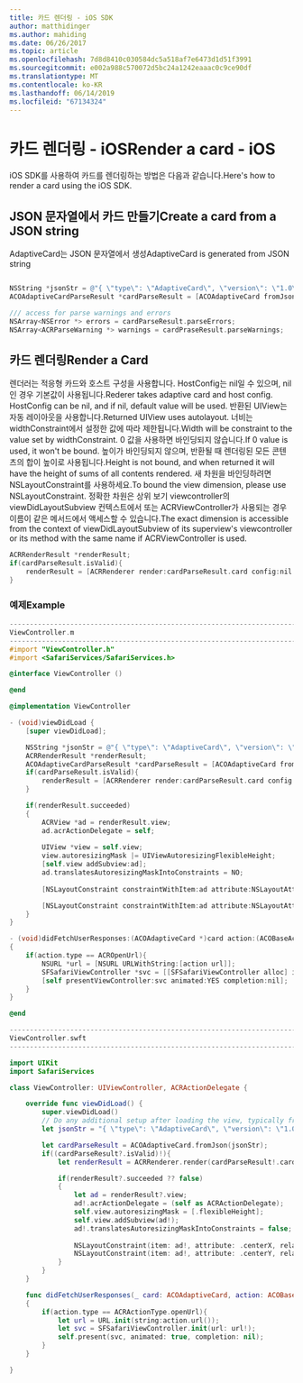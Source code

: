 ```yaml
---
title: 카드 렌더링 - iOS SDK
author: matthidinger
ms.author: mahiding
ms.date: 06/26/2017
ms.topic: article
ms.openlocfilehash: 7d8d8410c030584dc5a518af7e6473d1d51f3991
ms.sourcegitcommit: e002a988c570072d5bc24a1242eaaac0c9ce90df
ms.translationtype: MT
ms.contentlocale: ko-KR
ms.lasthandoff: 06/14/2019
ms.locfileid: "67134324"
---
```

# <a name="render-a-card---ios"></a><span data-ttu-id="9385b-102">카드 렌더링 - iOS</span><span class="sxs-lookup"><span data-stu-id="9385b-102">Render a card - iOS</span></span>

<span data-ttu-id="9385b-103">iOS SDK를 사용하여 카드를 렌더링하는 방법은 다음과 같습니다.</span><span class="sxs-lookup"><span data-stu-id="9385b-103">Here's how to render a card using the iOS SDK.</span></span>

## <a name="create-a-card-from-a-json-string"></a><span data-ttu-id="9385b-104">JSON 문자열에서 카드 만들기</span><span class="sxs-lookup"><span data-stu-id="9385b-104">Create a card from a JSON string</span></span>

<span data-ttu-id="9385b-105">AdaptiveCard는 JSON 문자열에서 생성</span><span class="sxs-lookup"><span data-stu-id="9385b-105">AdaptiveCard is generated from JSON string</span></span>

```objective-c

NSString *jsonStr = @"{ \"type\": \"AdaptiveCard\", \"version\": \"1.0\", \"body\": [ { \"type\": \"Image\", \"url\": \"http://adaptivecards.io/content/adaptive-card-50.png\", \"horizontalAlignment\":\"center\" }, { \"type\": \"TextBlock\", \"horizontalAlignment\":\"center\", \"text\": \"Hello **Adaptive Cards!**\" } ], \"actions\": [ { \"type\": \"Action.OpenUrl\", \"title\": \"Learn more\", \"url\": \"http://adaptivecards.io\" }, { \"type\": \"Action.OpenUrl\", \"title\": \"GitHub\", \"url\": \"http://github.com/Microsoft/AdaptiveCards\" } ] }";
ACOAdaptiveCardParseResult *cardParseResult = [ACOAdaptiveCard fromJson:jsonStr];

/// access for parse warnings and errors
NSArray<NSError *> errors = cardParseResult.parseErrors;
NSArray<ACRParseWarning *> warnings = cardPraseResult.parseWarnings;
```

## <a name="render-a-card"></a><span data-ttu-id="9385b-106">카드 렌더링</span><span class="sxs-lookup"><span data-stu-id="9385b-106">Render a Card</span></span>

<span data-ttu-id="9385b-107">렌더러는 적응형 카드와 호스트 구성을 사용합니다. HostConfig는 nil일 수 있으며, nil인 경우 기본값이 사용됩니다.</span><span class="sxs-lookup"><span data-stu-id="9385b-107">Rederer takes adaptive card and host config. HostConfig can be nil, and if nil, default value will be used.</span></span>
<span data-ttu-id="9385b-108">반환된 UIView는 자동 레이아웃을 사용합니다.</span><span class="sxs-lookup"><span data-stu-id="9385b-108">Returned UIView uses autolayout.</span></span> <span data-ttu-id="9385b-109">너비는 widthConstraint에서 설정한 값에 따라 제한됩니다.</span><span class="sxs-lookup"><span data-stu-id="9385b-109">Width will be constraint to the value set by widthConstraint.</span></span> <span data-ttu-id="9385b-110">0 값을 사용하면 바인딩되지 않습니다.</span><span class="sxs-lookup"><span data-stu-id="9385b-110">If 0 value is used, it won't be bound.</span></span>
<span data-ttu-id="9385b-111">높이가 바인딩되지 않으며, 반환될 때 렌더링된 모든 콘텐츠의 합이 높이로 사용됩니다.</span><span class="sxs-lookup"><span data-stu-id="9385b-111">Height is not bound, and when returned it will have the height of sums of all contents rendered.</span></span> <span data-ttu-id="9385b-112">새 차원을 바인딩하려면 NSLayoutConstraint를 사용하세요.</span><span class="sxs-lookup"><span data-stu-id="9385b-112">To bound the view dimension, please use NSLayoutConstraint.</span></span> <span data-ttu-id="9385b-113">정확한 차원은 상위 보기 viewcontroller의 viewDidLayoutSubview 컨텍스트에서 또는 ACRViewController가 사용되는 경우 이름이 같은 메서드에서 액세스할 수 있습니다.</span><span class="sxs-lookup"><span data-stu-id="9385b-113">The exact dimension is accessible from the context of viewDidLayoutSubview of its superview's viewcontroller or its method with the same name if ACRViewController is used.</span></span>

```objective-c
ACRRenderResult *renderResult;
if(cardParseResult.isValid){
    renderResult = [ACRRenderer render:cardParseResult.card config:nil widthConstraint:335];
}
``` 
### <a name="example"></a><span data-ttu-id="9385b-114">예제</span><span class="sxs-lookup"><span data-stu-id="9385b-114">Example</span></span>

```objective-c
--------------------------------------------------------------------------------
ViewController.m
--------------------------------------------------------------------------------
#import "ViewController.h"
#import <SafariServices/SafariServices.h>

@interface ViewController ()

@end

@implementation ViewController

- (void)viewDidLoad {
    [super viewDidLoad];

    NSString *jsonStr = @"{ \"type\": \"AdaptiveCard\", \"version\": \"1.0\", \"body\": [ { \"type\": \"Image\", \"url\": \"http://adaptivecards.io/content/adaptive-card-50.png\", \"horizontalAlignment\":\"center\" }, { \"type\": \"TextBlock\", \"horizontalAlignment\":\"center\", \"text\": \"Hello **Adaptive Cards!**\" } ], \"actions\": [ { \"type\": \"Action.OpenUrl\", \"title\": \"Learn more\", \"url\": \"http://adaptivecards.io\" }, { \"type\": \"Action.OpenUrl\", \"title\": \"GitHub\", \"url\": \"http://github.com/Microsoft/AdaptiveCards\" } ] }";
    ACRRenderResult *renderResult;
    ACOAdaptiveCardParseResult *cardParseResult = [ACOAdaptiveCard fromJson:jsonStr];
    if(cardParseResult.isValid){
        renderResult = [ACRRenderer render:cardParseResult.card config:nil widthConstraint:335];
    }

    if(renderResult.succeeded)
    {
        ACRView *ad = renderResult.view;
        ad.acrActionDelegate = self;
        
        UIView *view = self.view;
        view.autoresizingMask |= UIViewAutoresizingFlexibleHeight;
        [self.view addSubview:ad];
        ad.translatesAutoresizingMaskIntoConstraints = NO;
        
        [NSLayoutConstraint constraintWithItem:ad attribute:NSLayoutAttributeCenterX relatedBy:NSLayoutRelationEqual toItem:view attribute:NSLayoutAttributeCenterX multiplier:1.0 constant:0].active = YES;

        [NSLayoutConstraint constraintWithItem:ad attribute:NSLayoutAttributeCenterY relatedBy:NSLayoutRelationEqual toItem:view attribute:NSLayoutAttributeCenterY multiplier:1.0 constant:3].active = YES;
    }
}

- (void)didFetchUserResponses:(ACOAdaptiveCard *)card action:(ACOBaseActionElement *)action
{
    if(action.type == ACROpenUrl){
        NSURL *url = [NSURL URLWithString:[action url]];
        SFSafariViewController *svc = [[SFSafariViewController alloc] initWithURL:url];
        [self presentViewController:svc animated:YES completion:nil];
    }
}

@end

```

```swift
--------------------------------------------------------------------------------
ViewController.swft
--------------------------------------------------------------------------------

import UIKit
import SafariServices

class ViewController: UIViewController, ACRActionDelegate {

    override func viewDidLoad() {
        super.viewDidLoad()
        // Do any additional setup after loading the view, typically from a nib.
        let jsonStr = "{ \"type\": \"AdaptiveCard\", \"version\": \"1.0\", \"body\": [ { \"type\": \"Image\", \"url\": \"http://adaptivecards.io/content/adaptive-card-50.png\", \"horizontalAlignment\":\"center\" }, { \"type\": \"TextBlock\", \"horizontalAlignment\":\"center\", \"text\": \"Hello **Adaptive Cards!**\" } ], \"actions\": [ { \"type\": \"Action.OpenUrl\", \"title\": \"Learn more\", \"url\": \"http://adaptivecards.io\" }, { \"type\": \"Action.OpenUrl\", \"title\": \"GitHub\", \"url\": \"http://github.com/Microsoft/AdaptiveCards\" } ] }";

        let cardParseResult = ACOAdaptiveCard.fromJson(jsonStr);
        if((cardParseResult?.isValid)!){
            let renderResult = ACRRenderer.render(cardParseResult!.card, config: nil, widthConstraint: 335);

            if(renderResult?.succeeded ?? false)
            {
                let ad = renderResult?.view;
                ad!.acrActionDelegate = (self as ACRActionDelegate);
                self.view.autoresizingMask = [.flexibleHeight];
                self.view.addSubview(ad!);
                ad!.translatesAutoresizingMaskIntoConstraints = false;
    
                NSLayoutConstraint(item: ad!, attribute: .centerX, relatedBy: .equal, toItem: view, attribute: .centerX, multiplier: 1.0, constant: 0).isActive = true;
                NSLayoutConstraint(item: ad!, attribute: .centerY, relatedBy: .equal, toItem: view, attribute: .centerY, multiplier: 1.0, constant: 3).isActive = true;
            }
        }
    }

    func didFetchUserResponses(_ card: ACOAdaptiveCard, action: ACOBaseActionElement)
    {
        if(action.type == ACRActionType.openUrl){
            let url = URL.init(string:action.url());
            let svc = SFSafariViewController.init(url: url!);
            self.present(svc, animated: true, completion: nil);
        }
    }

}
```
